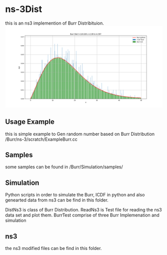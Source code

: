 # ns-3Dist
this is an ns3 implemention of Burr Distribituion.
![example of Dist](burrDist.png)



## Usage Example

this is simple example to Gen random number based on Burr Distribution /Burr/ns-3/scratch/ExampleBurr.cc

## Samples
some samples can be found in /Burr/Simulation/samples/

## Simulation
Python scripts in order to simulate the Burr, ICDF in python and also genearted data from ns3 can be find in this folder.

DistNs3 is class of Burr Distribution.
ReadNs3 is Test file for reading the ns3 data set and plot them.
BurrTest comprise of three Burr Implemenation and simulation

## ns3
the ns3 modified files can be find in this folder.
